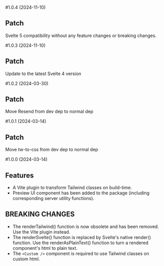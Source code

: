 #1.0.4 (2024-11-10)

## Patch

Svelte 5 compatibility without any feature changes or breaking changes.

#1.0.3 (2024-11-10)

## Patch

Update to the latest Svelte 4 version

#1.0.2 (2024-03-30)

## Patch

Move Resend from dev dep to normal dep

#1.0.1 (2024-03-14)

## Patch

Move tw-to-css from dev dep to normal dep

#1.0.0 (2024-03-14)

## Features
- A Vite plugin to transform Tailwind classes on build-time.
- Preview UI component has been added to the package (including corresponding server utility functions).

## BREAKING CHANGES
- The renderTailwind() function is now obsolete and has been removed. Use the Vite plugin instead.
- The renderSvelte() function is replaced by Svelte's native render() function. Use the renderAsPlainText() function to turn a rendered component's html to plain text.
- The `<Custom />` component is required to use Tailwind classes on custom html.
